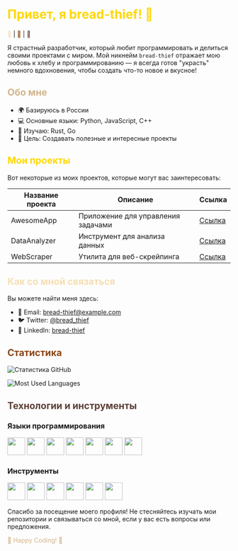 # <span style="color: #FFD700;">Привет, я bread-thief! 👋</span>

<span style="color: #F5DEB3;">🍞</span> | <span style="color: #8B4513;">🥖</span> | <span style="color: #5D4037;">🍕</span>

Я страстный разработчик, который любит программировать и делиться своими проектами с миром. Мой никнейм `bread-thief` отражает мою любовь к хлебу и программированию — я всегда готов "украсть" немного вдохновения, чтобы создать что-то новое и вкусное!

## <span style="color: #D2B48C;">Обо мне</span>

- 🌍 Базируюсь в России
- 💻 Основные языки: Python, JavaScript, C++
- 🔭 Изучаю: Rust, Go
- 🎯 Цель: Создавать полезные и интересные проекты

## <span style="color: #FFD700;">Мои проекты</span>

Вот некоторые из моих проектов, которые могут вас заинтересовать:

| Название проекта | Описание | Ссылка |
|-------------------|----------|--------|
| AwesomeApp        | Приложение для управления задачами | [Ссылка](https://github.com/bread-thief/AwesomeApp) |
| DataAnalyzer      | Инструмент для анализа данных | [Ссылка](https://github.com/bread-thief/DataAnalyzer) |
| WebScraper        | Утилита для веб-скрейпинга | [Ссылка](https://github.com/bread-thief/WebScraper) |

## <span style="color: #F5DEB3;">Как со мной связаться</span>

Вы можете найти меня здесь:

- 📧 Email: bread-thief@example.com
- 🐦 Twitter: [@bread_thief](https://twitter.com/bread_thief)
- 💼 LinkedIn: [bread-thief](https://www.linkedin.com/in/bread-thief)

## <span style="color: #8B4513;">Статистика</span>

![Статистика GitHub](https://github-readme-stats.vercel.app/api?username=bread-thief&show_icons=true&bg_color=000000&text_color=FF8400&title_color=FF8400&icon_color=F5DEB3)

![Most Used Languages](https://github-readme-stats.vercel.app/api/top-langs/?username=bread-thief&layout=compact&bg_color=000000&text_color=FF8400&title_color=FF8400)

## <span style="color: #5D4037;">Технологии и инструменты</span>

### Языки программирования

<img src="https://cdn.jsdelivr.net/gh/devicons/devicon/icons/c/c-original.svg" width="40" height="40"/>
<img src="https://cdn.jsdelivr.net/gh/devicons/devicon/icons/cplusplus/cplusplus-original.svg" width="40" height="40"/>
<img src="https://cdn.jsdelivr.net/gh/devicons/devicon/icons/csharp/csharp-original.svg" width="40" height="40"/>
<img src="https://cdn.jsdelivr.net/gh/devicons/devicon/icons/java/java-original.svg" width="40" height="40"/>
<img src="https://cdn.jsdelivr.net/gh/devicons/devicon/icons/python/python-original.svg" width="40" height="40"/>
<img src="https://cdn.jsdelivr.net/gh/devicons/devicon/icons/javascript/javascript-original.svg" width="40" height="40"/>
<img src="https://cdn.jsdelivr.net/gh/devicons/devicon/icons/html5/html5-original.svg" width="40" height="40"/>

### Инструменты

<img src="https://cdn.jsdelivr.net/gh/devicons/devicon/icons/visualstudio/visualstudio-plain.svg" width="40" height="40"/>
<img src="https://cdn.jsdelivr.net/gh/devicons/devicon/icons/vscode/vscode-original.svg" width="40" height="40"/>
<img src="https://cdn.jsdelivr.net/gh/devicons/devicon/icons/photoshop/photoshop-plain.svg" width="40" height="40"/>
<img src="https://cdn.jsdelivr.net/gh/devicons/devicon/icons/jetbrains/jetbrains-original.svg" width="40" height="40"/>
<img src="https://cdn.jsdelivr.net/gh/devicons/devicon/icons/blender/blender-original.svg" width="40" height="40"/>
<img src="https://cdn.jsdelivr.net/gh/devicons/devicon/icons/unity/unity-original.svg" width="40" height="40"/>

Спасибо за посещение моего профиля! Не стесняйтесь изучать мои репозитории и связываться со мной, если у вас есть вопросы или предложения.

<span style="color: #D2B48C;">🍞 Happy Coding! 🍞</span>
